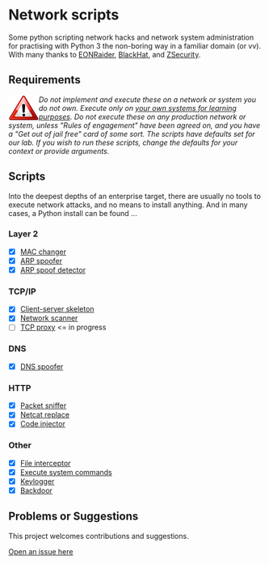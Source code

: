 # Network scripts

Some python scripting network hacks and network system administration for practising with Python 3 the non-boring way in a familiar domain (or vv).
With many thanks to [EONRaider](https://github.com/EONRaider), [BlackHat](https://www.blackhat.com/), and [ZSecurity](https://zsecurity.org/).

## Requirements

<img align="left" src="https://github.com/tymyrddin/attack-trees/blob/main/assets/images/warning.png">_Do not implement and execute these on a network or system you do not own. Execute only on [your own systems for learning purposes](https://github.com/tymyrddin/ymrir/wiki). Do not execute these on any production network or system, unless "Rules of engagement" have been agreed on, and you have a "Get out of jail free" card of some sort. The scripts have defaults set for our lab. If you wish to run these scripts, change the defaults for your context or provide arguments._

## Scripts

Into the deepest depths of an enterprise target, there are usually no tools to execute network attacks, and no means to install anything.
And in many cases, a Python install can be found ...

### Layer 2

- [x] [MAC changer](layer2/mac_changer)
- [x] [ARP spoofer](layer2/arp_spoofer)
- [x] [ARP spoof detector](layer2/arp_spoof_detector)

### TCP/IP

- [x] [Client-server skeleton](tcp-ip/client_server)
- [x] [Network scanner](tcp-ip/network_scanner)
- [ ] [TCP proxy](tcp-ip/tcp_proxy)      <= in progress

### DNS

- [x] [DNS spoofer](dns/dns_spoofer)

### HTTP

- [x] [Packet sniffer](http/packet_sniffer)
- [x] [Netcat replace](http/netcat_replace)
- [x] [Code injector](http/code_injector)

### Other

- [x] [File interceptor](other/file_interceptor)
- [x] [Execute system commands](other/execute_commands)
- [x] [Keylogger](other/keylogger)
- [x] [Backdoor](other/backdoor)

## Problems or Suggestions

This project welcomes contributions and suggestions. 

[Open an issue here](https://github.com/tymyrddin/ymrir/issues)